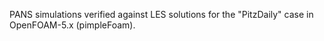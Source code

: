 PANS simulations verified against LES solutions for the "PitzDaily" case in OpenFOAM-5.x (pimpleFoam).
